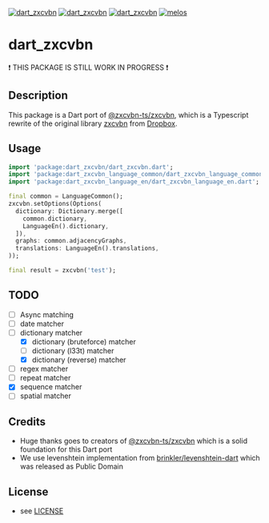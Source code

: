 [![dart_zxcvbn](https://img.shields.io/pub/v/dart_zxcvbn.svg)](https://pub.dev/packages/dart_zxcvbn)
[![dart_zxcvbn](https://img.shields.io/github/license/inway/dart_zxcvbn)](LICENSE)
[![dart_zxcvbn](https://github.com/inway/dart_zxcvbn/actions/workflows/dart.yml/badge.svg)](https://github.com/inway/dart_zxcvbn/actions/workflows/dart.yml)
[![melos](https://img.shields.io/badge/maintained%20with-melos-f700ff.svg?style=flat-square)](https://github.com/inway/dart_zxcvbn)

# dart_zxcvbn

❗ THIS PACKAGE IS STILL WORK IN PROGRESS ❗

## Description

This package is a Dart port of
[@zxcvbn-ts/zxcvbn](https://github.com/zxcvbn-ts/zxcvbn), which is a Typescript
rewrite of the original library [zxcvbn](https://github.com/dropbox/zxcvbn) from
[Dropbox](https://github.com/dropbox).

## Usage

```dart
import 'package:dart_zxcvbn/dart_zxcvbn.dart';
import 'package:dart_zxcvbn_language_common/dart_zxcvbn_language_common.dart';
import 'package:dart_zxcvbn_language_en/dart_zxcvbn_language_en.dart';

final common = LanguageCommon();
zxcvbn.setOptions(Options(
  dictionary: Dictionary.merge([
    common.dictionary,
    LanguageEn().dictionary,
  ]),
  graphs: common.adjacencyGraphs,
  translations: LanguageEn().translations,
));

final result = zxcvbn('test');
```

## TODO

- [ ] Async matching
- [ ] date matcher
- [ ] dictionary matcher
  - [x] dictionary (bruteforce) matcher
  - [ ] dictionary (l33t) matcher
  - [x] dictionary (reverse) matcher
- [ ] regex matcher
- [ ] repeat matcher
- [x] sequence matcher
- [ ] spatial matcher

## Credits

- Huge thanks goes to creators of
  [@zxcvbn-ts/zxcvbn](https://github.com/zxcvbn-ts/zxcvbn) which is a solid
  foundation for this Dart port
- We use levenshtein implementation from
  [brinkler/levenshtein-dart](https://github.com/brinkler/levenshtein-dart)
  which was released as Public Domain

## License

- see [LICENSE](https://github.com/inway/dart_zxcvbn/LICENSE)
